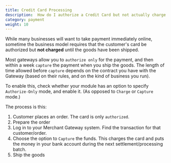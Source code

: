 ```yaml
---
title: Credit Card Processing 
description:  How do I authorize a Credit Card but not actually charge it until I ship the goods?
category: payment
weight: 10
---
```


While many businesses will want to take payment immediately online, sometime the business model requires that the customer's card be authorized but **not charged** until the goods have been shipped.

Most gateways allow you to `authorize only` for the payment, and then within a week `capture` the payment when you ship the goods. 
The length of time allowed before `capture` depends on the contract you have with the Gateway (based on their rules, and on the kind of business you run).

To enable this, check whether your module has an option to specify `Authorize-Only` mode, and enable it. (As opposed to `Charge` or `Capture` mode.)

The process is this:
1. Customer places an order. The card is only `authorized`.
2. Prepare the order
3. Log in to your Merchant Gateway system. Find the transaction for that customer/order.
4. Choose the option to `Capture` the funds. This charges the card and puts the money in your bank account during the next settlement/processing batch.
5. Ship the goods


